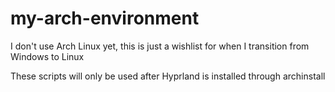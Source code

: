 # my-arch-environment

I don't use Arch Linux yet, this is just a wishlist for when I transition from Windows to Linux

These scripts will only be used after Hyprland is installed through archinstall
